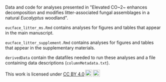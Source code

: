 Data and code for analyses presented in "Elevated CO~2~ enhances decomposition and modifies litter-associated fungal assemblages in a natural *Eucalyptus* woodland".

`eucface_litter_ms.Rmd` contains analyses for figures and tables that appear in the main manuscript.

`eucface_litter_supplement.Rmd` contains analyses for figures and tables that appear in the supplementary materials.

`derivedData` contain the datafiles needed to run these analyses and a file containing data descriptions (`columnMetadata.txt`).

<p xmlns:cc="http://creativecommons.org/ns#" >This work is licensed under <a href="https://creativecommons.org/licenses/by/4.0/?ref=chooser-v1" target="_blank" rel="license noopener noreferrer" style="display:inline-block;">CC BY 4.0<img style="height:22px!important;margin-left:3px;vertical-align:text-bottom;" src="https://mirrors.creativecommons.org/presskit/icons/cc.svg?ref=chooser-v1" alt=""><img style="height:22px!important;margin-left:3px;vertical-align:text-bottom;" src="https://mirrors.creativecommons.org/presskit/icons/by.svg?ref=chooser-v1" alt=""></a></p>

